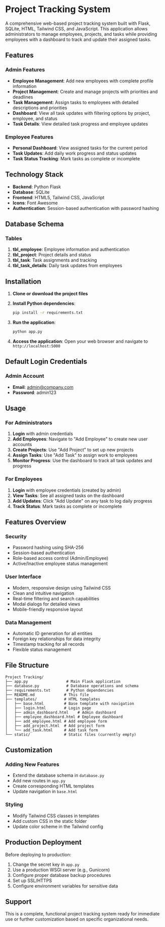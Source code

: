 # Project Tracking System

A comprehensive web-based project tracking system built with Flask, SQLite, HTML, Tailwind CSS, and JavaScript. This application allows administrators to manage employees, projects, and tasks while providing employees with a dashboard to track and update their assigned tasks.

## Features

### Admin Features
- **Employee Management**: Add new employees with complete profile information
- **Project Management**: Create and manage projects with priorities and deadlines
- **Task Management**: Assign tasks to employees with detailed descriptions and priorities
- **Dashboard**: View all task updates with filtering options by project, employee, and status
- **Task Details**: View detailed task progress and employee updates

### Employee Features
- **Personal Dashboard**: View assigned tasks for the current period
- **Task Updates**: Add daily work progress and status updates
- **Task Status Tracking**: Mark tasks as complete or incomplete

## Technology Stack

- **Backend**: Python Flask
- **Database**: SQLite
- **Frontend**: HTML5, Tailwind CSS, JavaScript
- **Icons**: Font Awesome
- **Authentication**: Session-based authentication with password hashing

## Database Schema

### Tables
1. **tbl_employee**: Employee information and authentication
2. **tbl_project**: Project details and status
3. **tbl_task**: Task assignments and tracking
4. **tbl_task_details**: Daily task updates from employees

## Installation

1. **Clone or download the project files**

2. **Install Python dependencies**:
   ```bash
   pip install -r requirements.txt
   ```

3. **Run the application**:
   ```bash
   python app.py
   ```

4. **Access the application**:
   Open your web browser and navigate to `http://localhost:5000`

## Default Login Credentials

### Admin Account
- **Email**: admin@company.com
- **Password**: admin123

## Usage

### For Administrators

1. **Login** with admin credentials
2. **Add Employees**: Navigate to "Add Employee" to create new user accounts
3. **Create Projects**: Use "Add Project" to set up new projects
4. **Assign Tasks**: Use "Add Task" to assign work to employees
5. **Monitor Progress**: Use the dashboard to track all task updates and progress

### For Employees

1. **Login** with employee credentials (created by admin)
2. **View Tasks**: See all assigned tasks on the dashboard
3. **Add Updates**: Click "Add Update" on any task to log daily progress
4. **Track Status**: Mark tasks as complete or incomplete

## Features Overview

### Security
- Password hashing using SHA-256
- Session-based authentication
- Role-based access control (Admin/Employee)
- Active/Inactive employee status management

### User Interface
- Modern, responsive design using Tailwind CSS
- Clean and intuitive navigation
- Real-time filtering and search capabilities
- Modal dialogs for detailed views
- Mobile-friendly responsive layout

### Data Management
- Automatic ID generation for all entities
- Foreign key relationships for data integrity
- Timestamp tracking for all records
- Flexible status management

## File Structure

```
Project Tracking/
├── app.py                 # Main Flask application
├── database.py            # Database operations and schema
├── requirements.txt       # Python dependencies
├── README.md             # This file
├── templates/            # HTML templates
│   ├── base.html         # Base template with navigation
│   ├── login.html        # Login page
│   ├── admin_dashboard.html    # Admin dashboard
│   ├── employee_dashboard.html # Employee dashboard
│   ├── add_employee.html # Add employee form
│   ├── add_project.html  # Add project form
│   └── add_task.html     # Add task form
└── static/               # Static files (currently empty)
```

## Customization

### Adding New Features
- Extend the database schema in `database.py`
- Add new routes in `app.py`
- Create corresponding HTML templates
- Update navigation in `base.html`

### Styling
- Modify Tailwind CSS classes in templates
- Add custom CSS in the static folder
- Update color scheme in the Tailwind config

## Production Deployment

Before deploying to production:

1. Change the secret key in `app.py`
2. Use a production WSGI server (e.g., Gunicorn)
3. Configure proper database backup procedures
4. Set up SSL/HTTPS
5. Configure environment variables for sensitive data

## Support

This is a complete, functional project tracking system ready for immediate use or further customization based on specific organizational needs.